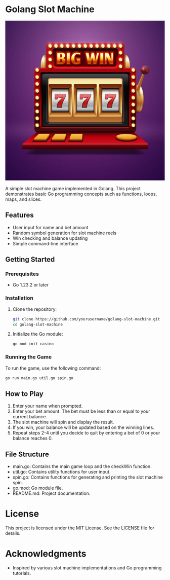 # Golang Slot Machine

![Slot Machine](istockphoto-817307644-612x612.jpg)

A simple slot machine game implemented in Golang. This project demonstrates basic Go programming concepts such as functions, loops, maps, and slices.

## Features

- User input for name and bet amount
- Random symbol generation for slot machine reels
- Win checking and balance updating
- Simple command-line interface

## Getting Started

### Prerequisites

- Go 1.23.2 or later

### Installation

1. Clone the repository:
    ```sh
    git clone https://github.com/yourusername/golang-slot-machine.git
    cd golang-slot-machine
    ```

2. Initialize the Go module:
    ```sh
    go mod init casino
    ```

### Running the Game

To run the game, use the following command:
```sh
go run main.go util.go spin.go
```
## How to Play
1. Enter your name when prompted.
2. Enter your bet amount. The bet must be less than or equal to your current balance.
3. The slot machine will spin and display the result.
4. If you win, your balance will be updated based on the winning lines.
5. Repeat steps 2-4 until you decide to quit by entering a bet of 0 or your balance reaches 0.

## File Structure
- main.go: Contains the main game loop and the checkWin function.
- util.go: Contains utility functions for user input.
- spin.go: Contains functions for generating and printing the slot machine   spin.
- go.mod: Go module file.
- README.md: Project documentation.

# License
This project is licensed under the MIT License. See the LICENSE file for details.

# Acknowledgments
- Inspired by various slot machine implementations and Go programming tutorials.